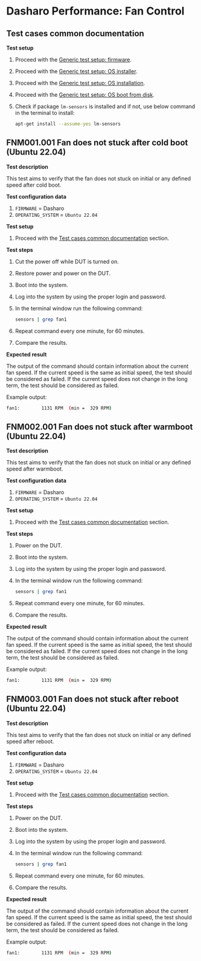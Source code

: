 # Dasharo Performance: Fan Control

## Test cases common documentation

**Test setup**

1. Proceed with the
    [Generic test setup: firmware](../../generic-test-setup/#firmware).
1. Proceed with the
    [Generic test setup: OS installer](../../generic-test-setup/#os-installer).
1. Proceed with the
    [Generic test setup: OS installation](../../generic-test-setup/#os-installation).
1. Proceed with the
    [Generic test setup: OS boot from disk](../../generic-test-setup/#os-boot-from-disk).
1. Check if package `lm-sensors` is installed and if not, use below command in
    the terminal to install:

    ```bash
    apt-get install --assume-yes lm-sensors
    ```

## FNM001.001 Fan does not stuck after cold boot (Ubuntu 22.04)

**Test description**

This test aims to verify that the fan does not stuck on initial or any defined
speed after cold boot.

**Test configuration data**

1. `FIRMWARE` = Dasharo
1. `OPERATING_SYSTEM` = `Ubuntu 22.04`

**Test setup**

1. Proceed with the
    [Test cases common documentation](#test-cases-common-documentation) section.

**Test steps**

1. Cut the power off while DUT is turned on.
1. Restore power and power on the DUT.
1. Boot into the system.
1. Log into the system by using the proper login and password.
1. In the terminal window run the following command\:

    ```bash
    sensors | grep fan1
    ```

1. Repeat command every one minute, for 60 minutes.
1. Compare the results.

**Expected result**

The output of the command should contain information about the current
fan speed. If the current speed is the same as initial speed, the test should
be considered as failed. If the current speed does not change in the long term,
the test should be considered as failed.

Example output:

```bash
fan1:        1131 RPM  (min =  329 RPM)
```

## FNM002.001 Fan does not stuck after warmboot (Ubuntu 22.04)

**Test description**

This test aims to verify that the fan does not stuck on initial or any defined
speed after warmboot.

**Test configuration data**

1. `FIRMWARE` = Dasharo
1. `OPERATING_SYSTEM` = `Ubuntu 22.04`

**Test setup**

1. Proceed with the
    [Test cases common documentation](#test-cases-common-documentation) section.

**Test steps**

1. Power on the DUT.
1. Boot into the system.
1. Log into the system by using the proper login and password.
1. In the terminal window run the following command:

    ```bash
    sensors | grep fan1
    ```

1. Repeat command every one minute, for 60 minutes.
1. Compare the results.

**Expected result**

The output of the command should contain information about the current
fan speed. If the current speed is the same as initial speed, the test should
be considered as failed. If the current speed does not change in the long term,
the test should be considered as failed.

Example output:

```bash
fan1:        1131 RPM  (min =  329 RPM)
```

## FNM003.001 Fan does not stuck after reboot (Ubuntu 22.04)

**Test description**

This test aims to verify that the fan does not stuck on initial or any defined
speed after reboot.

**Test configuration data**

1. `FIRMWARE` = Dasharo
1. `OPERATING_SYSTEM` = `Ubuntu 22.04`

**Test setup**

1. Proceed with the
    [Test cases common documentation](#test-cases-common-documentation) section.

**Test steps**

1. Power on the DUT.
1. Boot into the system.
1. Log into the system by using the proper login and password.
1. In the terminal window run the following command:

    ```bash
    sensors | grep fan1
    ```

1. Repeat command every one minute, for 60 minutes.
1. Compare the results.

**Expected result**

The output of the command should contain information about the current
fan speed. If the current speed is the same as initial speed, the test should
be considered as failed. If the current speed does not change in the long term,
the test should be considered as failed.

Example output:

```bash
fan1:        1131 RPM  (min =  329 RPM)
```
